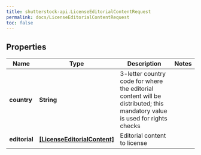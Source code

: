 ```yaml
---
title: shutterstock-api.LicenseEditorialContentRequest
permalink: docs/LicenseEditorialContentRequest
toc: false
---
```




## Properties

Name | Type | Description | Notes
------------ | ------------- | ------------- | -------------
**country** | **String** | 3-letter country code for where the editorial content will be distributed; this mandatory value is used for rights checks | 
**editorial** | [**[LicenseEditorialContent]**](LicenseEditorialContent) | Editorial content to license | 


